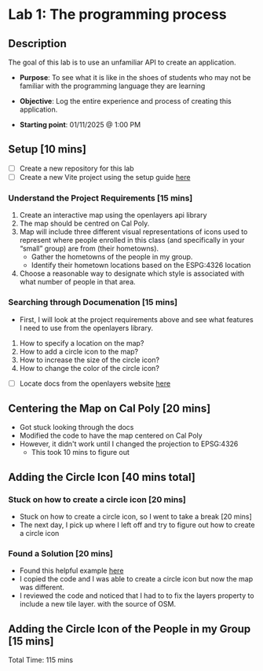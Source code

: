 # Lab 1: The programming process

## Description

The goal of this lab is to use an unfamiliar API to create an application.

- **Purpose**: To see what it is like in the shoes of students who may not be familiar with the programming language they are learning

- **Objective**: Log the entire experience and process of creating this application.

- **Starting point**: 01/11/2025 @ 1:00 PM

## Setup [10 mins]

- [ ] Create a new repository for this lab
- [ ] Create a new Vite project using the setup guide [here](https://openlayers.org/doc/quickstart.html)

### Understand the Project Requirements [15 mins]

1. Create an interactive map using the openlayers api library
2. The map should be centred on Cal Poly.
3. Map will include three different visual representations of icons used to represent where people enrolled in this class (and specifically in your “small” group) are from (their hometowns).
   - Gather the hometowns of the people in my group.
   - Identify their hometown locations based on the ESPG:4326 location
4. Choose a reasonable way to designate which style is associated with what number of people in that area.

### Searching through Documenation [15 mins]

- First, I will look at the project requirements above and see what features I need to use from the openlayers library.

1. How to specify a location on the map?
2. How to add a circle icon to the map?
3. How to increase the size of the circle icon?
4. How to change the color of the circle icon?

- [ ] Locate docs from the openlayers website [here](https://openlayers.org/doc/)

## Centering the Map on Cal Poly [20 mins]

- Got stuck looking through the docs
- Modified the code to have the map centered on Cal Poly
- However, it didn't work until I changed the projection to EPSG:4326
  - This took 10 mins to figure out

## Adding the Circle Icon [40 mins total]

### Stuck on how to create a circle icon [20 mins]

- Stuck on how to create a circle icon, so I went to take a break [20 mins]
- The next day, I pick up where I left off and try to figure out how to create a circle icon

### Found a Solution [20 mins]

- Found this helpful example [here](https://openlayers.org/en/latest/examples/icon-scale.html)
- I copied the code and I was able to create a circle icon but now the map was different.
- I reviewed the code and noticed that I had to to fix the layers property to include a new tile layer. with the source of OSM.

## Adding the Circle Icon of the People in my Group [15 mins]

Total Time: 115 mins
